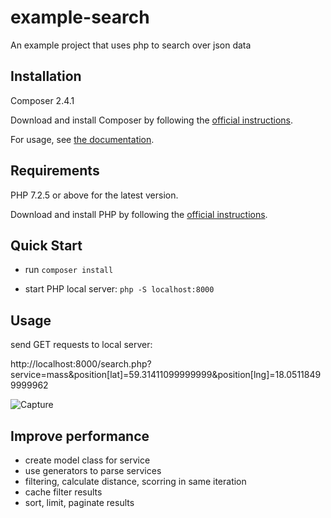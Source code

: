 # example-search
An example project that uses php to search over json data

Installation
------------
Composer 2.4.1

Download and install Composer by following the [official instructions](https://getcomposer.org/download/).

For usage, see [the documentation](https://getcomposer.org/doc/).

Requirements
------------

PHP 7.2.5 or above for the latest version.

Download and install PHP by following the [official instructions](https://www.php.net/downloads/).

Quick Start
-----------

* run `composer install`

* start PHP local server: `php -S localhost:8000`

Usage
-----
send GET requests to local server:

http://localhost:8000/search.php?service=mass&position[lat]=59.31411099999999&position[lng]=18.05118499999962

![Capture](https://user-images.githubusercontent.com/17765841/186732203-a1ee9823-bc75-4c86-9aa3-6de27909ea20.PNG)

Improve performance
--------------------
* create model class for service
* use generators to parse services
* filtering, calculate distance, scorring in same iteration
* cache filter results
* sort, limit, paginate results
